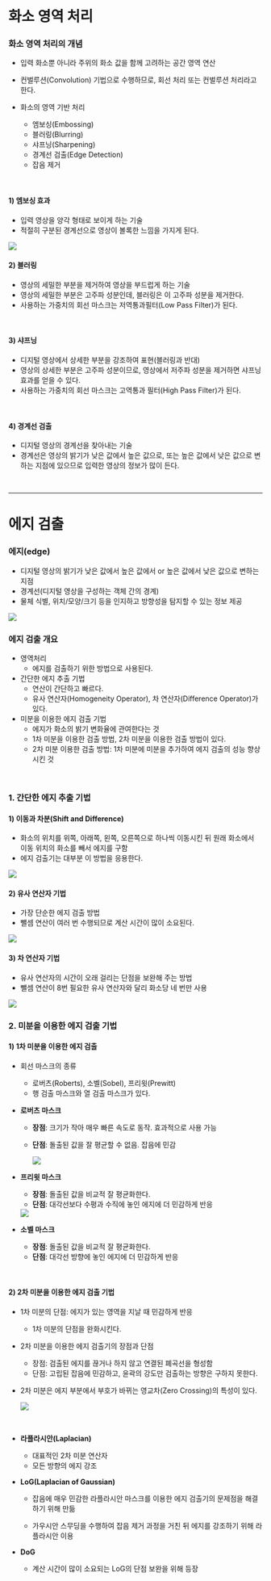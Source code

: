 # 화소 영역 처리



### 화소 영역 처리의 개념

- 입력 화소뿐 아니라 주위의 화소 값을 함께 고려하는 공간 영역 연산
- 컨벌루션(Convolution) 기법으로 수행하므로, 회선 처리 또는 컨벌루션 처리라고 한다.

- 화소의 영역 기반 처리
  - 엠보싱(Embossing)
  - 블러링(Blurring)
  - 샤프닝(Sharpening)
  - 경계선 검출(Edge Detection)
  - 잡음 제거

<br>

#### 1) 엠보싱 효과

- 입력 영상을 양각 형태로 보이게 하는 기술
- 적절히 구분된 경계선으로 영상이 볼록한 느낌을 가지게 된다.

<img src = "https://github.com/sanga327/KSA/blob/main/Module05. 영상처리/Digital_Image_Processing/Document/img/03_img/image-20210519173514279.png">

<br>

#### 2) 블러링

- 영상의 세밀한 부분을 제거하여 영상을 부드럽게 하는 기술
- 영상의 세밀한 부분은 고주파 성분인데, 블러링은 이 고주파 성분을 제거한다.
- 사용하는 가중치의 회선 마스크는 저역통과필터(Low Pass Filter)가 된다.

<br>

#### 3) 샤프닝

- 디지털 영상에서 상세한 부분을 강조하여 표현(블러링과 반대)
- 영상의 상세한 부분은 고주파 성분이므로, 영상에서 저주파 성분을 제거하면 샤프닝 효과를 얻을 수 있다.
- 사용하는 가중치의 회선 마스크는 고역통과 필터(High Pass Filter)가 된다.

<br>

#### 4) 경계선 검출

- 디지털 영상의 경계선을 찾아내는 기술
- 경계선은 영상의 밝기가 낮은 값에서 높은 값으로, 또는 높은 값에서 낮은 값으로 변하는 지점에 있으므로 입력한 영상의 정보가 많이 든다.

<br>

---

# 에지 검출



### 에지(edge)

- 디지털 영상의 밝기가 낮은 값에서 높은 값에서 or 높은 값에서 낮은 값으로 변하는 지점
- 경계선(디지털 영상을 구성하는 객체 간의 경계)
- 물체 식별, 위치/모양/크기 등을 인지하고 방향성을 탐지할 수 있는 정보 제공



<img src = "https://github.com/sanga327/KSA/blob/main/Module05. 영상처리/Digital_Image_Processing/Document/img/03_img/image-20210522150647277.png">

<br>

### 에지 검출 개요

- 영역처리
  - 에지를 검출하기 위한 방법으로 사용된다.
- 간단한 에지 추출 기법
  - 연산이 간단하고 빠르다.
  - 유사 연산자(Homogeneity Operator), 차 연산자(Difference Operator)가 있다.
- 미분을 이용한 에지 검출 기법
  - 에지가 화소의 밝기 변화율에 관여한다는 것
  - 1차 미분을 이용한 검출 방법, 2차 미분을 이용한 검출 방법이 있다.
  - 2차 미분 이용한 검출 방법: 1차 미분에 미분을 추가하여 에지 검출의 성능 향상시킨 것

<br>

### 1. 간단한 에지 추출 기법

#### 1) 이동과 차분(Shift and Difference)

- 화소의 위치를 위쪽, 아래쪽, 왼쪽, 오른쪽으로 하나씩 이동시킨 뒤 원래 화소에서 이동 위치의 화소를 빼서 에지를 구함
- 에지 검출기는 대부분 이 방법을 응용한다.

<img src = "https://github.com/sanga327/KSA/blob/main/Module05. 영상처리/Digital_Image_Processing/Document/img/03_img/image-20210522151323233.png">

<br>

#### 2) 유사 연산자 기법

- 가장 단순한 에지 검출 방법
- 뺄셈 연산이 여러 번 수행되므로 계산 시간이 많이 소요된다.

<img src = "https://github.com/sanga327/KSA/blob/main/Module05. 영상처리/Digital_Image_Processing/Document/img/03_img/image-20210522151632393.png">

<br>

#### 3) 차 연산자 기법

- 유사 연산자의 시간이 오래 걸리는 단점을 보완해 주는 방법
- 뺄셈 연산이 8번 필요한 유사 연산자와 달리 화소당 네 번만 사용

<img src = "https://github.com/sanga327/KSA/blob/main/Module05. 영상처리/Digital_Image_Processing/Document/img/03_img/image-20210522151847716.png">

<br>

### 2. 미분을 이용한 에지 검출 기법

#### 1) 1차 미분을 이용한 에지 검출

- 회선 마스크의 종류

  - 로버츠(Roberts), 소벨(Sobel), 프리윗(Prewitt)
  - 행 검출 마스크와 열 검출 마스크가 있다.

- **로버츠 마스크**

  - **장점**: 크기가 작아 매우 빠른 속도로 동작. 효과적으로 사용 가능

  - **단점**: 돌출된 값을 잘 평균할 수 없음. 잡음에 민감

    <img src = "https://github.com/sanga327/KSA/blob/main/Module05. 영상처리/Digital_Image_Processing/Document/img/03_img/image-20210522152625865.png">

- **프리윗 마스크**

  - **장점**: 돌출된 값을 비교적 잘 평균화한다.
  - **단점**: 대각선보다 수평과 수직에 놓인 에지에 더 민감하게 반응

  <img src = "https://github.com/sanga327/KSA/blob/main/Module05. 영상처리/Digital_Image_Processing/Document/img/03_img/image-20210522152748680.png">

- **소벨 마스크**
  - **장점**: 돌출된 값을 비교적 잘 평균화한다.
  - **단점**: 대각선 방향에 놓인 에지에 더 민감하게 반응

<br>

#### 2) 2차 미분을 이용한 에지 검출 기법

- 1차 미분의 단점: 에지가 있는 영역을 지날 때 민감하게 반응
  
  - 1차 미분의 단점을 완화시킨다.
- 2차 미분을 이용한 에지 검출기의 장점과 단점
  - 장점: 검출된 에지를 끊거나 하지 않고 연결된 폐곡선을 형성함
  - 단점: 고립된 잡음에 민감하고, 윤곽의 강도만 검출하는 방향은 구하지 못한다.

- 2차 미분은 에지 부분에서 부호가 바뀌는 영교차(Zero Crossing)의 특성이 있다.

  <img src = "https://github.com/sanga327/KSA/blob/main/Module05. 영상처리/Digital_Image_Processing/Document/img/03_img/image-20210522153052632.png">

<br>

- **라플라시안(Laplacian)**

  - 대표적인 2차 미분 연산자
  - 모든 방향의 에지 강조

- **LoG(Laplacian of Gaussian)**

  - 잡음에 매우 민감한 라플라시안 마스크를 이용한 에지 검출기의 문제점을 해결하기 위해 만듦

  - 가우시안 스무딩을 수행하여 잡음 제거 과정을 거친 뒤 에지를 강조하기 위해 라플라시안 이용

- **DoG** 
  - 계산 시간이 많이 소요되는 LoG의 단점 보완을 위해 등장





